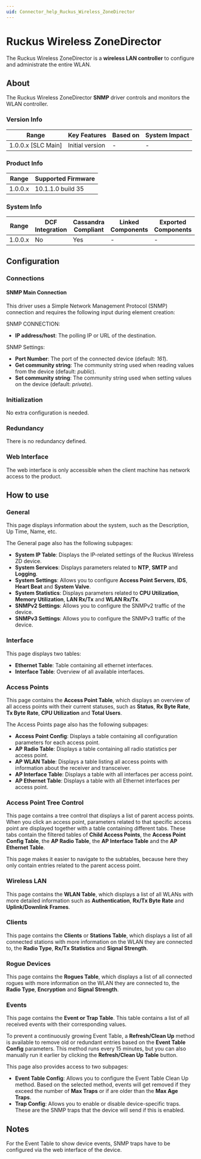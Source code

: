 ```yaml
---
uid: Connector_help_Ruckus_Wireless_ZoneDirector
---
```


# Ruckus Wireless ZoneDirector

The Ruckus Wireless ZoneDirector is a **wireless LAN controller** to configure and administrate the entire WLAN.

## About

The Ruckus Wireless ZoneDirector **SNMP** driver controls and monitors the WLAN controller.

### Version Info

| **Range**            | **Key Features** | **Based on** | **System Impact** |
|----------------------|------------------|--------------|-------------------|
| 1.0.0.x \[SLC Main\] | Initial version  | \-           | \-                |

### Product Info

| **Range** | **Supported Firmware** |
|-----------|------------------------|
| 1.0.0.x   | 10.1.1.0 build 35      |

### System Info

| **Range** | **DCF Integration** | **Cassandra Compliant** | **Linked Components** | **Exported Components** |
|-----------|---------------------|-------------------------|-----------------------|-------------------------|
| 1.0.0.x   | No                  | Yes                     | \-                    | \-                      |

## Configuration

### Connections

#### SNMP Main Connection

This driver uses a Simple Network Management Protocol (SNMP) connection and requires the following input during element creation:

SNMP CONNECTION:

- **IP address/host**: The polling IP or URL of the destination.

SNMP Settings:

- **Port Number**: The port of the connected device (default: *161*).
- **Get community string**: The community string used when reading values from the device (default: *public*).
- **Set community string**: The community string used when setting values on the device (default: *private*).

### Initialization

No extra configuration is needed.

### Redundancy

There is no redundancy defined.

### Web Interface

The web interface is only accessible when the client machine has network access to the product.

## How to use

### General

This page displays information about the system, such as the Description, Up Time, Name, etc.

The General page also has the following subpages:

- **System IP Table**: Displays the IP-related settings of the Ruckus Wireless ZD device.
- **System Services**: Displays parameters related to **NTP**, **SMTP** and **Logging**.
- **System Settings**: Allows you to configure **Access Point Servers**, **IDS**, **Heart Beat** and **System Valve**.
- **System Statistics**: Displays parameters related to **CPU Utilization**, **Memory Utilization**, **LAN Rx/Tx** and **WLAN Rx/Tx**.
- **SNMPv2 Settings**: Allows you to configure the SNMPv2 traffic of the device.
- **SNMPv3 Settings**: Allows you to configure the SNMPv3 traffic of the device.

### Interface

This page displays two tables:

- **Ethernet Table**: Table containing all ethernet interfaces.
- **Interface Table**: Overview of all available interfaces.

### Access Points

This page contains the **Access Point Table**, which displays an overview of all access points with their current statuses, such as **Status**, **Rx Byte Rate**, **Tx Byte Rate**, **CPU Utilization** and **Total Users**.

The Access Points page also has the following subpages:

- **Access Point Config**: Displays a table containing all configuration parameters for each access point.
- **AP** **Radio Table**: Displays a table containing all radio statistics per access point.
- **AP WLAN Table**: Displays a table listing all access points with information about the receiver and transceiver.
- **AP Interface Table**: Displays a table with all interfaces per access point.
- **AP Ethernet Table**: Displays a table with all Ethernet interfaces per access point.

### Access Point Tree Control

This page contains a tree control that displays a list of parent access points. When you click an access point, parameters related to that specific access point are displayed together with a table containing different tabs. These tabs contain the filtered tables of **Child Access Points**, the **Access Point Config Table**, the **AP Radio Table**, the **AP Interface Table** and the **AP Ethernet Table**.

This page makes it easier to navigate to the subtables, because here they only contain entries related to the parent access point.

### Wireless LAN

This page contains the **WLAN Table**, which displays a list of all WLANs with more detailed information such as **Authentication**, **Rx/Tx Byte Rate** and **Uplink/Downlink Frames**.

### Clients

This page contains the **Clients** or **Stations Table**, which displays a list of all connected stations with more information on the WLAN they are connected to, the **Radio Type**, **Rx/Tx Statistics** and **Signal Strength**.

### Rogue Devices

This page contains the **Rogues Table**, which displays a list of all connected rogues with more information on the WLAN they are connected to, the **Radio Type**, **Encryption** and **Signal Strength**.

### Events

This page contains the **Event or Trap Table**. This table contains a list of all received events with their corresponding values.

To prevent a continuously growing Event Table, a **Refresh/Clean Up** method is available to remove old or redundant entries based on the **Event Table Config** parameters. This method runs every 15 minutes, but you can also manually run it earlier by clicking the **Refresh/Clean Up Table** button.

This page also provides access to two subpages:

- **Event Table Config**: Allows you to configure the Event Table Clean Up method. Based on the selected method, events will get removed if they exceed the number of **Max Traps** or if are older than the **Max Age Traps**.
- **Trap Config**: Allows you to enable or disable device-specific traps. These are the SNMP traps that the device will send if this is enabled.

## Notes

For the Event Table to show device events, SNMP traps have to be configured via the web interface of the device.
